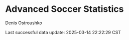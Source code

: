 # Advanced Soccer Statistics
Denis Ostroushko

<!-- gfm -->

Last successful data update: 2025-03-14 22:22:29 CST
